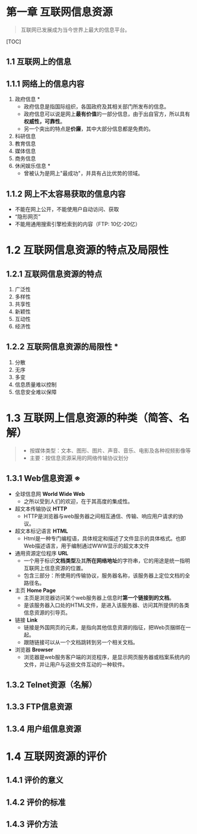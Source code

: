 # 第一章 互联网信息资源

> 互联网已发展成为当今世界上最大的信息平台。

[TOC]

## 1.1 互联网上的信息

## 1.1.1 网络上的信息内容

1. 政府信息 *
   - 政府信息是指国际组织，各国政府及其相关部门所发布的信息。
   - 政府信息可以说是网上**最有价值**的一部分信息，由于出自官方，所以具有**权威性，可靠性**。
   - 另一个突出的特点是**价廉**，其中大部分信息都是免费的。
2. 科研信息
3. 教育信息
4. 媒体信息
5. 商务信息
6. 休闲娱乐信息 *
   - 曾被认为是网上"最成功"，并具有占比优势的领域。

## 1.1.2 网上不太容易获取的信息内容

- 不能在网上公开，不能使用户自动访问、获取
- “隐形网页”
- 不能用通用搜索引擎检索到的内容（FTP: 10亿-20亿）

# 1.2 互联网信息资源的特点及局限性

## 1.2.1 互联网信息资源的特点

1. 广泛性
2. 多样性
3. 共享性
4. 新颖性
5. 互动性
6. 经济性

## 1.2.2 互联网信息资源的局限性 *

1. 分散
2. 无序
3. 多变
4. 信息质量难以控制
5. 信息安全难以保障

# 1.3 互联网上信息资源的种类（简答、名解）

> - 按媒体类型：文本、图形、图片、声音、音乐、电影及各种视频影像等
> - 主要：按信息资源采用的网络传输协议划分

## 1.3.1 Web信息资源 ※

- 全球信息网 **World Wide Web**
  - 之所以受到人们的欢迎，在于其高度的集成性。
- 超文本传输协议 **HTTP**
  -  HTTP是浏览器与web服务器之间相互通信、传输、响应用户请求的协议。
- 超文本标记语言 **HTML**
  -  Html是一种专门编程语，具体规定和描述了文件显示的具体格式。也即Web描述语言，用于编制通过WWW显示的超文本文件
- 通用资源定位程序 **URL**
  - 一个用于标识**文档类型**及其**所在网络地址**的字符串，它的用途是统一指明互联网上信息资源的位置。
  - 包含三部分：所使用的传输协议，服务器名称，该服务器上定位文档的全路径名。
- 主页 **Home Page**
  - 主页是浏览器访问某个web服务器上信息时**第一个链接到的文档**。
  - 是该服务器入口处的HTML文件，是进入该服务器、访问其所提供的各类信息资源的引导页。
- 链接 **Link**
  - 链接是外国网页的元素，是指向其他信息资源的指征，把Web页捆绑在一起。
  - 跟随链接可以从一个文档跳转到另一个相关文档。
- 浏览器 **Browser**
  - 浏览器是web服务客户端的浏览程序，是显示网页服务器或档案系统内的文件，并让用户与这些文件互动的一种软件。

## 1.3.2 Telnet资源（名解）

## 1.3.3 FTP信息资源

## 1.3.4 用户组信息资源

# 1.4 互联网资源的评价

## 1.4.1 评价的意义

## 1.4.2 评价的标准

## 1.4.3 评价方法

